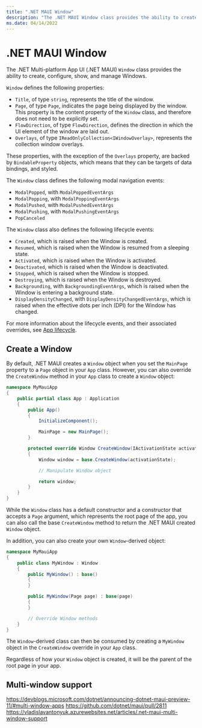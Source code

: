 ```yaml
---
title: ".NET MAUI Window"
description: "The .NET MAUI Window class provides the ability to create, configure, show, and manage Windows."
ms.date: 04/14/2022
---
```


# .NET MAUI Window

The .NET Multi-platform App UI (.NET MAUI) `Window` class provides the ability to create, configure, show, and manage Windows.

`Window` defines the following properties:

- `Title`, of type `string`, represents the title of the window.
- `Page`, of type `Page`, indicates the page being displayed by the window. This property is the content property of the `Window` class, and therefore does not need to be explicitly set.
- `FlowDirection`, of type `FlowDirection`, defines the direction in which the UI element of the window are laid out.
- `Overlays`, of type `IReadOnlyCollection<IWindowOverlay>`, represents the collection window overlays.

These properties, with the exception of the `Overlays` property, are backed by `BindableProperty` objects, which means that they can be targets of data bindings, and styled.

<!-- Todo: Is/will Title be shown on desktop platforms? -->

The `Window` class defines the following modal navigation events:

- `ModalPopped`, with `ModalPoppedEventArgs`
- `ModalPopping`, with `ModalPoppingEventArgs`
- `ModalPushed`, with `ModalPushedEventArgs`
- `ModalPushing`, with `ModalPushingEventArgs`
- `PopCanceled`

The `Window` class also defines the following lifecycle events:

- `Created`, which is raised when the Window is created.
- `Resumed`, which is raised when the Window is resumed from a sleeping state.
- `Activated`, which is raised when the Window is activated.
- `Deactivated`, which is raised when the Window is deactivated.
- `Stopped`, which is raised when the Window is stopped.
- `Destroying`, which is raised when the Window is destroyed.
- `Backgrounding`, with `BackgroundingEventArgs`, which is raised when the Window is entering a background state.
- `DisplayDensityChanged`, with `DisplayDensityChangedEventArgs`, which is raised when the effective dots per inch (DPI) for the Window has changed.

For more information about the lifecycle events, and their associated overrides, see [App lifecycle](app-lifecycle.md).

## Create a Window

By default, .NET MAUI creates a `Window` object when you set the `MainPage` property to a `Page` object in your `App` class. However, you can also override the `CreateWindow` method in your `App` class to create a `Window` object:

```csharp
namespace MyMauiApp
{
    public partial class App : Application
    {
        public App()
        {
            InitializeComponent();

            MainPage = new MainPage();
        }

        protected override Window CreateWindow(IActivationState activationState)
        {
            Window window = base.CreateWindow(activationState);

            // Manipulate Window object

            return window;
        }
    }
}
```

While the `Window` class has a default constructor and a constructor that accepts a `Page` argument, which represents the root page of the app, you can also call the base `CreateWindow` method to return the .NET MAUI created `Window` object.

In addition, you can also create your own `Window`-derived object:

```csharp
namespace MyMauiApp
{
    public class MyWindow : Window
    {
        public MyWindow() : base()
        {
        }

        public MyWindow(Page page) : base(page)
        {
        }

        // Override Window methods
    }
}
```

The `Window`-derived class can then be consumed by creating a `MyWindow` object in the `CreateWindow` override in your `App` class.

Regardless of how your `Window` object is created, it will be the parent of the root page in your app.

## Multi-window support

https://devblogs.microsoft.com/dotnet/announcing-dotnet-maui-preview-11/#multi-window-apps
https://github.com/dotnet/maui/pull/2811
https://vladislavantonyuk.azurewebsites.net/articles/.net-maui-multi-window-support


<!-- Todo: Multi-Window support (once added)
           Eventually there'll be a mechanism for getting from a View to a Window -->
